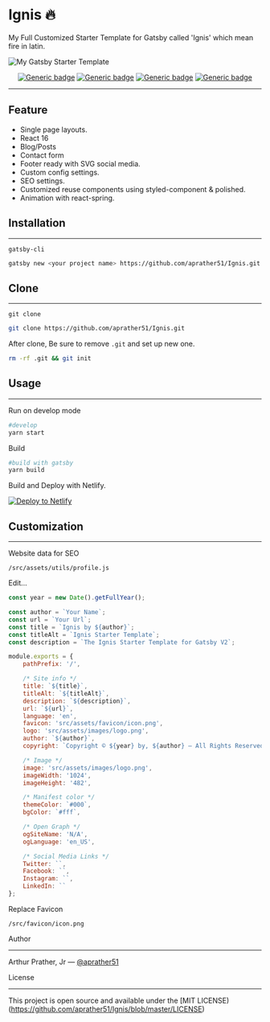 # Ignis 🔥

My Full Customized Starter Template for Gatsby called 'Ignis' which mean fire in latin. 

![My Gatsby Starter Template](./template.gif)

<div align="center">

[![Generic badge](https://img.shields.io/badge/Version-v1.01-yellow.svg)](https://shields.io/)
[![Generic badge](https://img.shields.io/badge/build-passing-green.svg)](https://shields.io/)
[![Generic badge](https://img.shields.io/badge/dependi-passing-green.svg)](https://shields.io/)
[![Generic badge](https://img.shields.io/badge/deploy_to-netlify-darkcyan.svg)](https://shields.io/)
</div>

*** 
## Feature

- Single page layouts.
- React 16
- Blog/Posts
- Contact form 
- Footer ready with SVG social media.
- Custom config settings.
- SEO settings. 
- Customized reuse components using styled-component & polished.
- Animation with react-spring.

## Installation
***

`gatsby-cli`
```sh
gatsby new <your project name> https://github.com/aprather51/Ignis.git
```

## Clone
***
`git clone`
```sh
git clone https://github.com/aprather51/Ignis.git
```

After clone, Be sure to remove `.git` and set up new one.
```sh
rm -rf .git && git init
```


## Usage
***
Run on develop mode
```sh
#develop
yarn start
```

Build
```sh
#build with gatsby
yarn build
```

Build and Deploy with Netlify.

[![Deploy to Netlify](https://www.netlify.com/img/deploy/button.svg)](https://app.netlify.com/start/deploy?repository=https://github.com/netlify/netlify-statuskit)



## Customization
***
Website data for SEO
```
/src/assets/utils/profile.js
```

Edit...
```js
const year = new Date().getFullYear();

const author = `Your Name`;
const url = `Your Url`;
const title = `Ignis by ${author}`;
const titleAlt = `Ignis Starter Template`;
const description = `The Ignis Starter Template for Gatsby V2`;

module.exports = {
	pathPrefix: '/',

	/* Site info */
	title: `${title}`,
	titleAlt: `${titleAlt}`,
	description: `${description}`,
	url: `${url}`,
	language: 'en',
	favicon: 'src/assets/favicon/icon.png',
	logo: 'src/assets/images/logo.png',
	author: `${author}`,
	copyright: `Copyright © ${year} by, ${author} — All Rights Reserved.`,

	/* Image */
	image: 'src/assets/images/logo.png',
	imageWidth: '1024',
	imageHeight: '482',

	/* Manifest color */
	themeColor: `#000`,
	bgColor: `#fff`,

	/* Open Graph */
	ogSiteName: 'N/A',
	ogLanguage: 'en_US',

	/* Social Media Links */
	Twitter: ``,
	Facebook: ``,
	Instagram: ``,
	LinkedIn: ``
};

```
Replace Favicon
```
/src/favicon/icon.png
```

Author
***
Arthur Prather, Jr — [@aprather51](https://github.com/aprather51)

License
***
This project is open source and available under the [MIT LICENSE)(https://github.com/aprather51/Ignis/blob/master/LICENSE)

